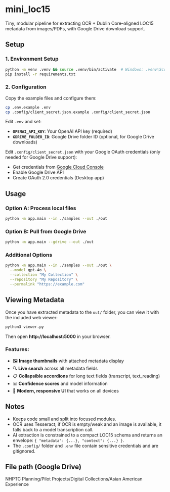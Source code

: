 # mini_loc15

Tiny, modular pipeline for extracting OCR + Dublin Core–aligned LOC15 metadata from images/PDFs, with Google Drive download support.

## Setup

### 1. Environment Setup
```bash
python -m venv .venv && source .venv/bin/activate  # Windows: .venv\Scripts\activate
pip install -r requirements.txt
```

### 2. Configuration
Copy the example files and configure them:
```bash
cp .env.example .env
cp .config/client_secret.json.example .config/client_secret.json
```

Edit `.env` and set:
- **`OPENAI_API_KEY`**: Your OpenAI API key (required)
- **`GDRIVE_FOLDER_ID`**: Google Drive folder ID (optional, for Google Drive downloads)

Edit `.config/client_secret.json` with your Google OAuth credentials (only needed for Google Drive support):
- Get credentials from [Google Cloud Console](https://console.cloud.google.com/)
- Enable Google Drive API
- Create OAuth 2.0 credentials (Desktop app)

## Usage

### Option A: Process local files
```bash
python -m app.main --in ./samples --out ./out
```

### Option B: Pull from Google Drive
```bash
python -m app.main --gdrive --out ./out
```

### Additional Options
```bash
python -m app.main --in ./samples --out ./out \
  --model gpt-4o \
  --collection "My Collection" \
  --repository "My Repository" \
  --permalink "https://example.com"
```

## Viewing Metadata

Once you have extracted metadata to the `out/` folder, you can view it with the included web viewer:

```bash
python3 viewer.py
```

Then open **http://localhost:5000** in your browser.

### Features:
- 🖼️ **Image thumbnails** with attached metadata display
- 🔍 **Live search** across all metadata fields
- 📋 **Collapsible accordions** for long text fields (transcript, text_reading)
- 📊 **Confidence scores** and model information
- 🎨 **Modern, responsive UI** that works on all devices

## Notes
- Keeps code small and split into focused modules.
- OCR uses Tesseract; if OCR is empty/weak and an image is available, it falls back to a model transcription call.
- AI extraction is constrained to a compact LOC15 schema and returns an envelope: `{ "metadata": {...}, "context": {...} }`.
- The `.config/` folder and `.env` file contain sensitive credentials and are gitignored.

## File path (Google Drive)

NHPTC Planning/Pilot Projects/Digital Collections/Asian American Experience